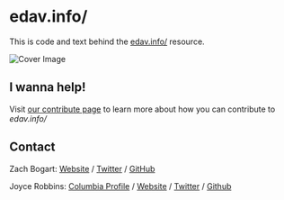# edav.info/

This is code and text behind the [edav.info/](https://jtr13.github.io/EDAV/) resource.

![Cover Image](https://jtr13.github.io/EDAV/images/cover.png)

## I wanna help!

Visit [our contribute page](http://edav.info/contribute.html) to learn more about how you can contribute to *edav.info/*

## Contact

Zach Bogart: [Website](https://zachbogart.com/) / [Twitter](https://twitter.com/zachbogart) / [GitHub](https://github.com/zachbogart)

Joyce Robbins: [Columbia Profile](http://stat.columbia.edu/department-directory/name/joyce-robbins/) / [Website](http://www.joyce-robbins.com/) / [Twitter](https://twitter.com/jtrnyc) / [Github](https://github.com/jtr13)
